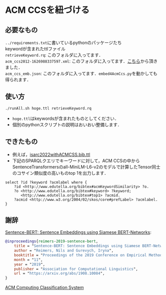 # ACM CCSを紐づける

## 必要なもの
`../requirements.txt`に書いているpythonのパッケージたち  
keywordが含まれたttlファイル  
`retrieveKeyword.rq`: このフォルダに入ってます．  
`acm_ccs2012-1626988337597.xml`: このフォルダに入ってます．[こちら](https://dl.acm.org/pb-assets/dl_ccs/acm_ccs2012-1626988337597.xml)から頂きました．  
`acm_ccs_emb.json`: このフォルダに入ってます．`embed4AcmCcs.py`を動かしても得られます． 

## 使い方
```bash
./runAll.sh hoge.ttl retrieveKeyword.rq
```
- `hoge.ttl`はkeywordsが含まれたものとしてください．
- 個別のpythonスクリプトの説明はおいおい整備します．


## できたもの
- 例えば，[isarc2022withACMCSS.bib.ttl](https://github.com/s246wv/ISARC-bibtex-rdf/blob/main/isarc/2022/isarc2022withACMCSS.bib.ttl)
- 下記のSPARQLクエリでキーワードに対して，ACM CCSの中からSentenceTransformersのall-MiniLM-L6-v2のモデルで計算したTensor同士のコサイン類似度の高いものtop 1を出力します．
```sparql
select ?id ?keyword ?acmlabel where {
    ?id <http://www.edutella.org/bibtex#acmKeywordSimilarity> ?o.
    ?o <http://www.edutella.org/bibtex#keyword> ?keyword;
       <http://www.edutella.org/bibtex#top1> ?acmid.
    ?acmid <http://www.w3.org/2004/02/skos/core#prefLabel> ?acmlabel.
}
```

## 謝辞
[Sentence-BERT: Sentence Embeddings using Siamese BERT-Networks](https://arxiv.org/abs/1908.10084):

```bibtex 
@inproceedings{reimers-2019-sentence-bert,
    title = "Sentence-BERT: Sentence Embeddings using Siamese BERT-Networks",
    author = "Reimers, Nils and Gurevych, Iryna",
    booktitle = "Proceedings of the 2019 Conference on Empirical Methods in Natural Language Processing",
    month = "11",
    year = "2019",
    publisher = "Association for Computational Linguistics",
    url = "https://arxiv.org/abs/1908.10084",
}
```

[ACM Computing Classification System](https://dl.acm.org/ccs)